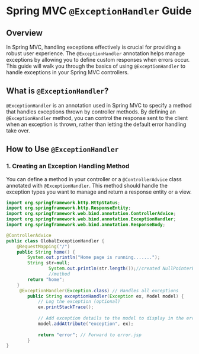 # Spring MVC `@ExceptionHandler` Guide

## Overview

In Spring MVC, handling exceptions effectively is crucial for providing a robust user experience. The `@ExceptionHandler` annotation helps manage exceptions by allowing you to define custom responses when errors occur. This guide will walk you through the basics of using `@ExceptionHandler` to handle exceptions in your Spring MVC controllers.

## What is `@ExceptionHandler`?

`@ExceptionHandler` is an annotation used in Spring MVC to specify a method that handles exceptions thrown by controller methods. By defining an `@ExceptionHandler` method, you can control the response sent to the client when an exception is thrown, rather than letting the default error handling take over.

## How to Use `@ExceptionHandler`

### 1. Creating an Exception Handling Method

You can define a method in your controller or a `@ControllerAdvice` class annotated with `@ExceptionHandler`. This method should handle the exception types you want to manage and return a response entity or a view.

```java
import org.springframework.http.HttpStatus;
import org.springframework.http.ResponseEntity;
import org.springframework.web.bind.annotation.ControllerAdvice;
import org.springframework.web.bind.annotation.ExceptionHandler;
import org.springframework.web.bind.annotation.ResponseBody;

@ControllerAdvice
public class GlobalExceptionHandler {
    @RequestMapping("/")
	public String home() {
		System.out.println("Home page is running.......");
		String str=null;
                System.out.println(str.length());//created NullPointerException which will envoke error.jsp because of exceptionHandler() 
                //method
		return "home";
	}
     @ExceptionHandler(Exception.class) // Handles all exceptions
	    public String exceptionHandler(Exception ex, Model model) {
	        // Log the exception (optional)
	        ex.printStackTrace();
	        
	        // Add exception details to the model to display in the error page
	        model.addAttribute("exception", ex);
	        
	        return "error"; // Forward to error.jsp
	    }
}

